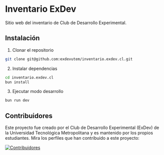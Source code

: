 # Inventario ExDev
Sitio web del inventario de Club de Desarrollo Experimental.

## Instalación
1. Clonar el repositorio
```bash
git clone git@github.com:exdevutem/inventario.exdev.cl.git
```

2. Instalar dependencias
```bash
cd inventario.exdev.cl
bun install
```

3. Ejecutar modo desarrollo
```bash
bun run dev
```

## Contribuidores
Este proyecto fue creado por el Club de Desarrollo Experimental (ExDev) de la Universidad Tecnológica Metropolitana y es mantenido por los propios estudiantes. Mira los perfiles que han contribuido a este proyecto:

<a href="https://github.com/exdevutem/inventario.exdev.cl/graphs/contributors">
  <img src="https://contrib.rocks/image?repo=exdevutem/inventario.exdev.cl" alt="Contribuidores" />
</a>